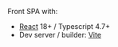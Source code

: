 Front SPA with:

-   [React](https://github.com/facebook/react) 18+ / Typescript 4.7+
-   Dev server / builder: [Vite](https://github.com/vitejs/vite/)
